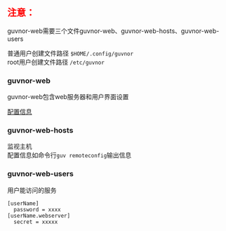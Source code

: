 ## <span style='color:red'>注意：</span>
  
guvnor-web需要三个文件guvnor-web、guvnor-web-hosts、guvnor-web-users  
  
普通用户创建文件路径 `$HOME/.config/guvnor`  
root用户创建文件路径 `/etc/guvnor`  
  
### guvnor-web  
  
guvnor-web包含web服务器和用户界面设置  
  
<a href="https://github.com/tableflip/guvnor/blob/master/guvnor-web">配置信息</a>  
  
### guvnor-web-hosts  
  
监视主机  
配置信息如命令行`guv remoteconfig`输出信息
  
### guvnor-web-users
  
用户能访问的服务  
<pre><code>[userName]
  password = xxxx
[userName.webserver]
  secret = xxxxx</code></pre>
